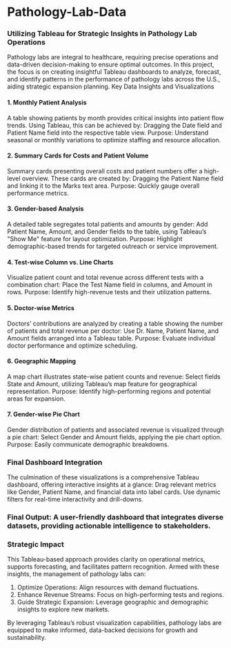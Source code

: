 # Pathology-Lab-Data
### Utilizing Tableau for Strategic Insights in Pathology Lab Operations

Pathology labs are integral to healthcare, requiring precise operations and data-driven decision-making to ensure optimal outcomes. In this project, the focus is on creating insightful Tableau dashboards to analyze, forecast, and identify patterns in the performance of pathology labs across the U.S., aiding strategic expansion planning.
Key Data Insights and Visualizations

#### 1. Monthly Patient Analysis

A table showing patients by month provides critical insights into patient flow trends. Using Tableau, this can be achieved by:
Dragging the Date field and Patient Name field into the respective table view.
Purpose: Understand seasonal or monthly variations to optimize staffing and resource allocation.

#### 2. Summary Cards for Costs and Patient Volume

Summary cards presenting overall costs and patient numbers offer a high-level overview. These cards are created by:
Dragging the Patient Name field and linking it to the Marks text area.
Purpose: Quickly gauge overall performance metrics.

#### 3. Gender-based Analysis

A detailed table segregates total patients and amounts by gender:
Add Patient Name, Amount, and Gender fields to the table, using Tableau’s "Show Me" feature for layout optimization.
Purpose: Highlight demographic-based trends for targeted outreach or service improvement.

#### 4. Test-wise Column vs. Line Charts

Visualize patient count and total revenue across different tests with a combination chart:
Place the Test Name field in columns, and Amount in rows.
Purpose: Identify high-revenue tests and their utilization patterns.

#### 5. Doctor-wise Metrics

Doctors’ contributions are analyzed by creating a table showing the number of patients and total revenue per doctor:
Use Dr. Name, Patient Name, and Amount fields arranged into a Tableau table.
Purpose: Evaluate individual doctor performance and optimize scheduling.

#### 6. Geographic Mapping

A map chart illustrates state-wise patient counts and revenue:
Select fields State and Amount, utilizing Tableau’s map feature for geographical representation.
Purpose: Identify high-performing regions and potential areas for expansion.

#### 7. Gender-wise Pie Chart

Gender distribution of patients and associated revenue is visualized through a pie chart:
Select Gender and Amount fields, applying the pie chart option.
Purpose: Easily communicate demographic breakdowns.
 
### Final Dashboard Integration
The culmination of these visualizations is a comprehensive Tableau dashboard, offering interactive insights at a glance:
Drag relevant metrics like Gender, Patient Name, and financial data into label cards.
Use dynamic filters for real-time interactivity and drill-downs.

### Final Output: A user-friendly dashboard that integrates diverse datasets, providing actionable intelligence to stakeholders.

### Strategic Impact
This Tableau-based approach provides clarity on operational metrics, supports forecasting, and facilitates pattern recognition. Armed with these insights, the management of pathology labs can:

1. Optimize Operations: Align resources with demand fluctuations.
2. Enhance Revenue Streams: Focus on high-performing tests and regions.
3. Guide Strategic Expansion: Leverage geographic and demographic insights to explore new markets.

By leveraging Tableau’s robust visualization capabilities, pathology labs are equipped to make informed, data-backed decisions for growth and sustainability.
